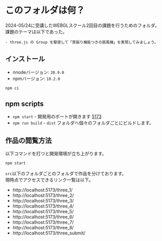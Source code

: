 # このフォルダは何？
2024-05/24に受講したWEBGLスクール2回目の課題を行うためのフォルダ。<br>
課題のテーマは以下であった。

```
- three.js の Group を駆使して「首振り機能つきの扇風機」を実現してみましょう。
```

## インストール
- nnodeバージョン: `20.9.0`
- npmバージョン: `10.2.0`

```sh
npm ci
```

## npm scripts

- `npm start` - 開発用のポートが開きます [5173](http://localhost:5173/)
- `npm run build` - `dist` フォルダへ個々のフォルダごとにビルドします。

## 作品の閲覧方法
以下コマンドを打つと開発環境が立ち上がります。
```sh
npm start
```

`src`以下のフォルダごとのフォルダで作品を分けております。<br>
現時点でアクセスできるリンク一覧は以下。

- http://localhost:5173/three_1/
- http://localhost:5173/three_2/
- http://localhost:5173/three_3/
- http://localhost:5173/three_4/
- http://localhost:5173/three_5/
- http://localhost:5173/three_6/
- http://localhost:5173/three_7/
- http://localhost:5173/three_8/
- http://localhost:5173/three_submit/
